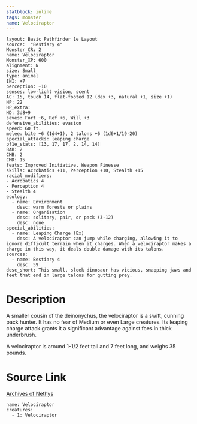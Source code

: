 ```yaml
---
statblock: inline
tags: monster
name: Velociraptor
---
```

```statblock
layout: Basic Pathfinder 1e Layout
source:  "Bestiary 4"
Monster_CR: 2
name: Velociraptor
Monster_XP: 600
alignment: N
size: Small
type: animal
INI: +7
perception: +10
senses: low-light vision, scent
AC: 15, touch 14, flat-footed 12 (dex +3, natural +1, size +1)
HP: 22
HP_extra: 
HD: 3d8+9
saves: Fort +6, Ref +6, Will +3
defensive_abilities: evasion
speed: 60 ft.
melee: bite +6 (1d4+1), 2 talons +6 (1d6+1/19-20)
special_attacks: leaping charge
pf1e_stats: [13, 17, 17, 2, 14, 14]
BAB: 2
CMB: 2
CMD: 15
feats: Improved Initiative, Weapon Finesse
skills: Acrobatics +11, Perception +10, Stealth +15
racial_modifiers:
- Acrobatics 4
- Perception 4
- Stealth 4
ecology:
  - name: Environment
    desc: warm forests or plains
  - name: Organisation
    desc: solitary, pair, or pack (3-12)
    desc: none
special_abilities:
  - name: Leaping Charge (Ex)
    desc: A velociraptor can jump while charging, allowing it to ignore difficult terrain when it charges. When a velociraptor makes a charge in this way, it deals double damage with its talons.
sources:
  - name: Bestiary 4
    desc: 59
desc_short: This small, sleek dinosaur has vicious, snapping jaws and feet that end in large talons for gutting prey.
```
# Description
A smaller cousin of the deinonychus, the velociraptor is a swift, cunning pack hunter. It has no fear of Medium or even Large creatures. Its leaping charge attack grants it a significant advantage against foes in thick underbrush.

A velociraptor is around 1-1/2 feet tall and 7 feet long, and weighs 35 pounds.
# Source Link
[Archives of Nethys](https://aonprd.com/MonsterDisplay.aspx?ItemName=Velociraptor)
```encounter-table
name: Velociraptor
creatures:
  - 1: Velociraptor
```

